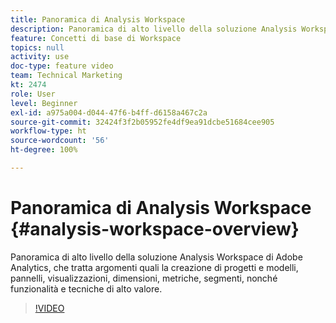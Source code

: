 ```yaml
---
title: Panoramica di Analysis Workspace
description: Panoramica di alto livello della soluzione Analysis Workspace di Adobe Analytics, che tratta argomenti quali la creazione di progetti e modelli, pannelli, visualizzazioni, dimensioni, metriche, segmenti, nonché funzionalità e tecniche di alto valore.
feature: Concetti di base di Workspace
topics: null
activity: use
doc-type: feature video
team: Technical Marketing
kt: 2474
role: User
level: Beginner
exl-id: a975a004-d044-47f6-b4ff-d6158a467c2a
source-git-commit: 32424f3f2b05952fe4df9ea91dcbe51684cee905
workflow-type: ht
source-wordcount: '56'
ht-degree: 100%

---
```


# Panoramica di Analysis Workspace {#analysis-workspace-overview}

Panoramica di alto livello della soluzione Analysis Workspace di Adobe Analytics, che tratta argomenti quali la creazione di progetti e modelli, pannelli, visualizzazioni, dimensioni, metriche, segmenti, nonché funzionalità e tecniche di alto valore.

>[!VIDEO](https://video.tv.adobe.com/v/26266/?quality=12)
